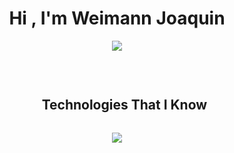 
<h1 align="center"><b>Hi , I'm Weimann Joaquin </b></h1>

<p align="center">
  <a href="https://github.com/DenverCoder1/readme-typing-svg"><img src="https://readme-typing-svg.herokuapp.com?font=Time+New+Roman&color=blue&size=25&center=true&vCenter=true&width=600&height=100&lines=Argentinean 🇦🇷;Backend+Developer;systems+engineer+Student;IT+technician;Love+to+learn+new+things"></a>
</p>


<br>
<div id="user-content-toc">
  <ul align="center">
    <summary><h2 style="display: inline-block">Technologies That I Know</h2></summary>
  </ul>
</div>
<!--tech stack icons-->
<p align="center">
  <a href="https://skillicons.dev">
    <img src="https://skillicons.dev/icons?i=html,css,bootstrap,php,mysql,js,git,github,vscode&perline=14" />
  </a>
</p>
